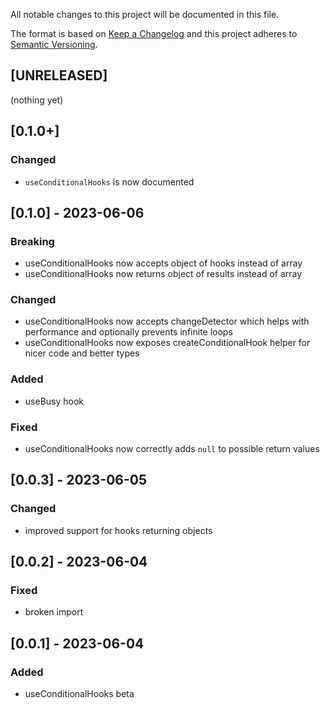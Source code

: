 All notable changes to this project will be documented in this file.

The format is based on [Keep a Changelog](http://keepachangelog.com/en/1.0.0/)
and this project adheres to [Semantic Versioning](http://semver.org/spec/v2.0.0.html).

## [UNRELEASED]
(nothing yet)

## [0.1.0+]
### Changed
- `useConditionalHooks` is now documented

## [0.1.0] - 2023-06-06
### Breaking
- useConditionalHooks now accepts object of hooks instead of array
- useConditionalHooks now returns object of results instead of array
### Changed
- useConditionalHooks now accepts changeDetector which helps with performance and optionally prevents infinite loops
- useConditionalHooks now exposes createConditionalHook helper for nicer code and better types
### Added
- useBusy hook
### Fixed
- useConditionalHooks now correctly adds `null` to possible return values

## [0.0.3] - 2023-06-05
### Changed
- improved support for hooks returning objects

## [0.0.2] - 2023-06-04
### Fixed
- broken import

## [0.0.1] - 2023-06-04
### Added
- useConditionalHooks beta
